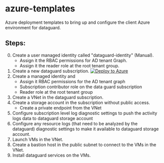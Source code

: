 # azure-templates

Azure deployment templates to bring up and configure the client Azure environment for dataguard.




## Steps: 
0. Create a user managed identity called "dataguard-identity" (Manual).
    * Assign it the RBAC permissions for AD tenant Graph.
    * Assign it the reader role at the root tenant group.
1. Create a new dataguard subscription. [![Deploy to Azure](https://aka.ms/deploytoazurebutton)](https://portal.azure.com/#create/Microsoft.Template/uri/https%3A%2F%2Fgitlab.com%2Fsachintyagi22%2Fazure-templates%2F-%2Fraw%2F1ddca2c171ed830a5c19008c403aee404ead16c4%2Ftemplates%2Fcreate-dataguard-subscription.json)
2. Create a managed identity and 
    * Assign it RBAC permissions for the AD tenant graph
    * Subscription contributor role on the data guard subscription
    * Reader role at the root tenant group
3. Create a VNet in the dataguard subscription.
4. Create a storage account in the subscription without public access.
    * Create a private endpoint from the VNet
5. Configure subscription level log diagnostic settings to push the activity logs data to dataguard storage account
6. Configure any resource logs (that need to be analyzed by the dataguard) diagnostic settings to make it available to dataguard storage account.
7. Launch VMs in the VNet.
8. Create a bastion host in the public subnet to connect to the VMs in the VNet.
9. Install dataguard services on the VMs.